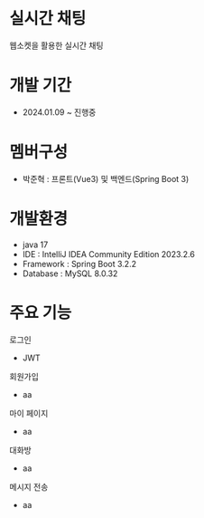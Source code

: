 # 실시간 채팅
웹소켓을 활용한 실시간 채팅

 # 개발 기간
 - 2024.01.09 ~ 진행중

# 멤버구성
- 박준혁 : 프론트(Vue3) 및 백엔드(Spring Boot 3)

# 개발환경
- java 17
- IDE : IntelliJ IDEA Community Edition 2023.2.6
- Framework : Spring Boot 3.2.2
- Database : MySQL 8.0.32

# 주요 기능
로그인
- JWT

회원가입
- aa

마이 페이지
- aa

대화방
- aa

메시지 전송
- aa
